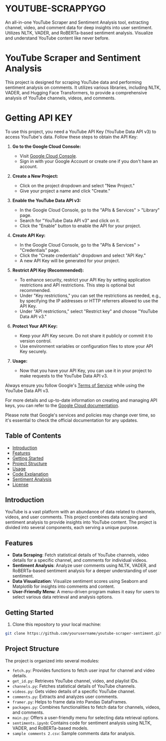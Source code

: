 # YOUTUBE-SCRAPPYGO
An all-in-one YouTube Scraper and Sentiment Analysis tool, extracting channel, video, and comment data for deep insights into user sentiment. Utilizes NLTK, VADER, and RoBERTa-based sentiment analysis. Visualize and understand YouTube content like never before.

# YouTube Scraper and Sentiment Analysis

This project is designed for scraping YouTube data and performing sentiment analysis on comments. It utilizes various libraries, including NLTK, VADER, and Hugging Face Transformers, to provide a comprehensive analysis of YouTube channels, videos, and comments.

# Getting API KEY

To use this project, you need a YouTube API Key (YouTube Data API v3) to access YouTube's data. Follow these steps to obtain the API Key:

1. **Go to the Google Cloud Console:**

   - Visit [Google Cloud Console](https://console.cloud.google.com/).
   - Sign in with your Google Account or create one if you don't have an account.

2. **Create a New Project:**

   - Click on the project dropdown and select "New Project."
   - Give your project a name and click "Create."

3. **Enable the YouTube Data API v3:**

   - In the Google Cloud Console, go to the "APIs & Services" > "Library" page.
   - Search for "YouTube Data API v3" and click on it.
   - Click the "Enable" button to enable the API for your project.

4. **Create API Key:**

   - In the Google Cloud Console, go to the "APIs & Services" > "Credentials" page.
   - Click the "Create credentials" dropdown and select "API Key."
   - A new API Key will be generated for your project.

5. **Restrict API Key (Recommended):**

   - To enhance security, restrict your API Key by setting application restrictions and API restrictions. This step is optional but recommended.
   - Under "Key restrictions," you can set the restrictions as needed, e.g., by specifying the IP addresses or HTTP referrers allowed to use the API Key.
   - Under "API restrictions," select "Restrict key" and choose "YouTube Data API v3."

6. **Protect Your API Key:**

   - Keep your API Key secure. Do not share it publicly or commit it to version control.
   - Use environment variables or configuration files to store your API Key securely.

7. **Usage:**

   - Now that you have your API Key, you can use it in your project to make requests to the YouTube Data API v3.

Always ensure you follow Google's [Terms of Service](https://developers.google.com/terms) while using the YouTube Data API v3.

For more details and up-to-date information on creating and managing API keys, you can refer to the [Google Cloud documentation](https://cloud.google.com/docs/authentication/getting-started).

Please note that Google's services and policies may change over time, so it's essential to check the official documentation for any updates.


## Table of Contents
- [Introduction](#introduction)
- [Features](#features)
- [Getting Started](#getting-started)
- [Project Structure](#project-structure)
- [Usage](#usage)
- [Code Explanation](#code-explanation)
- [Sentiment Analysis](#sentiment-analysis)
- [License](#license)

## Introduction

YouTube is a vast platform with an abundance of data related to channels, videos, and user comments. This project combines data scraping and sentiment analysis to provide insights into YouTube content. The project is divided into several components, each serving a unique purpose.

## Features

- **Data Scraping**: Fetch statistical details of YouTube channels, video details for a specific channel, and comments for individual videos.
- **Sentiment Analysis**: Analyze user comments using NLTK, VADER, and RoBERTa-based sentiment analysis for a deeper understanding of user sentiment.
- **Data Visualization**: Visualize sentiment scores using Seaborn and Matplotlib for insights into comments and content.
- **User-Friendly Menu**: A menu-driven program makes it easy for users to select various data retrieval and analysis options.

## Getting Started

1. Clone this repository to your local machine:

```bash
git clone https://github.com/yourusername/youtube-scraper-sentiment.git
```

## Project Structure

The project is organized into several modules:

- `fetch.py`: Provides functions to fetch user input for channel and video details.
- `get_id.py`: Retrieves YouTube channel, video, and playlist IDs.
- `channels.py`: Fetches statistical details of YouTube channels.
- `videos.py`: Gets video details of a specific YouTube channel.
- `comments.py`: Extracts and analyzes user comments.
- `framer.py`: Helps to frame data into Pandas DataFrames.
- `packages.py`: Combines functionalities to fetch data for channels, videos, and comments.
- `main.py`: Offers a user-friendly menu for selecting data retrieval options.
- `sentiments.ipynb`: Contains code for sentiment analysis using NLTK, VADER, and RoBERTa-based models.
- `sample comments 2.csv`: Sample comments data for analysis.


